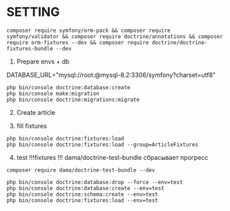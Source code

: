 # SETTING


```text
composer require symfony/orm-pack && composer require symfony/validator && composer require doctrine/annotations && composer require orm-fixtures --dev && composer require doctrine/doctrine-fixtures-bundle --dev
```

1. Prepare envs + db

DATABASE_URL="mysql://root:@mysql-8.2:3306/symfony?charset=utf8"

```text
php bin/console doctrine:database:create
php bin/console make:migration
php bin/console doctrine:migrations:migrate
```

2. Create article

3. fill fixtures
```text
php bin/console doctrine:fixtures:load
php bin/console doctrine:fixtures:load --group=ArticleFixtures
```

4. test
!!!fixtures
!!! dama/doctrine-test-bundle сбрасывает прогресс
```textmate
composer require dama/doctrine-test-bundle --dev
```
```textmate 
php bin/console doctrine:database:drop --force --env=test
php bin/console doctrine:database:create --env=test
php bin/console doctrine:schema:create --env=test
php bin/console doctrine:fixtures:load --env=test
```